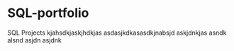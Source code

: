 # SQL-portfolio
SQL Projects
kjahsdkjaskjhdkjas
asdasjkdkasasdkjnabsjd
askjdnkjas
asndk
alsnd
asjdn
asjdnk
